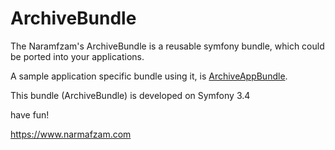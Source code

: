 ArchiveBundle
=============

The Naramfzam's ArchiveBundle is a reusable symfony bundle, which could be ported into your applications.

A sample application specific bundle using it, is [ArchiveAppBundle](https://github.com/narmafzam/ArchiveAppBundle).

This bundle (ArchiveBundle) is developed on Symfony 3.4

have fun!

https://www.narmafzam.com